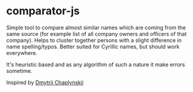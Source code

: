 # comparator-js

Simple tool to compare almost similar names which are coming from the same source (for example list of all company owners and officers of that company). Helps to cluster together persons with a slight difference in name spelling/typos. Better suited for Cyrillic names, but should work everywhere.

It's heuristic based and as any algorithm of such a nature it make errors sometime.

Inspired by [Dmytrii Chaplynskii](https://github.com/dchaplinsky/comparator)